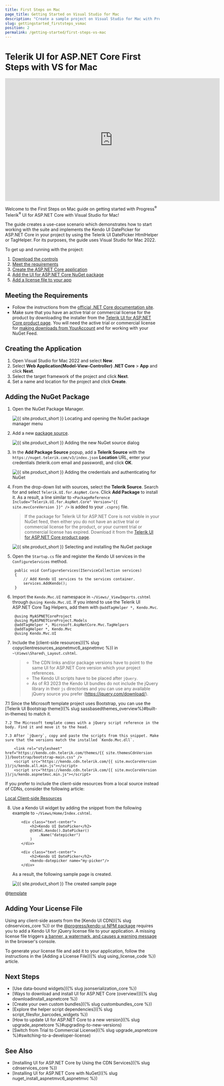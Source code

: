 ```yaml
---
title: First Steps on Mac
page_title: Getting Started on Visual Studio for Mac
description: "Create a sample project on Visual Studio for Mac with Progress Telerik UI for ASP.NET Core (aka MVC 6 or ASP.NET Core MVC)."
slug: gettingstarted_firststeps_vsmac
position: 2
permalink: /getting-started/first-steps-vs-mac
---
```


# Telerik UI for ASP.NET Core First Steps with VS for Mac

<iframe width="700" height="400" src="https://www.youtube.com/embed/901yBM2WYb4?list=PLvmaC-XMqeBaHWzU1zyFgaNi2pcuix6Ps" frameborder="0" allow="accelerometer; autoplay; encrypted-media; gyroscope; picture-in-picture" allowfullscreen></iframe>

Welcome to the First Steps on Mac guide on getting started with Progress<sup>®</sup> Telerik<sup>®</sup> UI for ASP.NET Core with Visual Studio for Mac!

The guide creates a use-case scenario which demonstrates how to start working with the suite and implements the Kendo UI DatePicker for ASP.NET Core in your project by using the Telerik UI DatePicker HtmlHelper or TagHelper. For its purposes, the guide uses Visual Studio for Mac 2022.

To get up and running with the project:

1. [Download the controls](https://www.telerik.com/download-trial-file/v2/aspnet-core-ui)
1. [Meet the requirements](#meeting-the-requirements)
1. [Create the ASP.NET Core application](#creating-the-application)
1. [Add the UI for ASP.NET Core NuGet package](#adding-the-nuget-package)
1. [Add a license file to your app](#adding-your-license-file)

## Meeting the Requirements

* Follow the instructions from the [official .NET Core documentation site](https://docs.microsoft.com/en-us/dotnet/core/macos-prerequisites?tabs=netcore2x).
* Make sure that you have an active trial or commercial license for the product by downloading the installer from the [Telerik UI for ASP.NET Core product page](https://www.telerik.com/aspnet-core-ui). You will need the active trial or commercial license for [making downloads from YourAccount](https://www.telerik.com/account/my-downloads) and for working with your NuGet Feed.

## Creating the Application

1. Open Visual Studio for Mac 2022 and select **New**.
1. Select **Web Application(Model-View-Controller) .NET Core** > **App** and click **Next**.
1. Select the target framework of the project and click **Next**.
1. Set a name and location for the project and click **Create**.    

## Adding the NuGet Package

1. Open the NuGet Package Manager.

	![{{ site.product_short }} Locating and opening the NuGet package manager menu](../getting-started-core/images/mac-manage-nuget.png)

2. Add a new [package source](https://docs.microsoft.com/en-us/visualstudio/mac/nuget-walkthrough?toc=%2Fnuget%2Ftoc.json&view=vsmac-2019#adding-package-sources).

	![{{ site.product_short }} Adding the new NuGet source dialog](../getting-started-core/images/mac-add-nuget-source.png)

3.  In the **Add Package Source** popup, add a **Telerik Source** with the `https://nuget.telerik.com/v3/index.json` **Location** URL, enter your credentials (telerik.com email and password), and click **OK**.

	![{{ site.product_short }} Adding the credentials and authenticating for NuGet](../getting-started-core/images/mac-nuget-authenticate.png)

4. From the drop-down list with sources, select the **Telerik Source**. Search for and select `Telerik.UI.for.AspNet.Core`. Click **Add Package** to install it. As a result, a line similar to `<PackageReference Include="Telerik.UI.for.AspNet.Core" Version="{{ site.mvcCoreVersion }}" />` is added to your `.csproj` file.

	> If the package for Telerik UI for ASP.NET Core is not visible in your NuGet feed, then either you do not have an active trial or commercial license for the product, or your current trial or commercial license has expired. Download it from the [Telerik UI for ASP.NET Core product page](https://www.telerik.com/aspnet-core-ui).

	![{{ site.product_short }} Selecting and installing the NuGet package](../getting-started-core/images/mac-nuget-install.png)

5. Open the `Startup.cs` file and register the Kendo UI services in the `ConfigureServices` method.

		public void ConfigureServices(IServiceCollection services)
		{
			// Add Kendo UI services to the services container.
			services.AddKendo();
		}

6. Import the `Kendo.Mvc.UI` namespace in `~/Views/_ViewImports.cshtml` through `@using Kendo.Mvc.UI`. If you intend to use the Telerik UI ASP.NET Core Tag Helpers, add them with `@addTagHelper *, Kendo.Mvc`.

        @using MyASPNETCoreProject
	    @using MyASPNETCoreProject.Models
        @addTagHelper *, Microsoft.AspNetCore.Mvc.TagHelpers
        @addTagHelper *, Kendo.Mvc
        @using Kendo.Mvc.UI


7. Include the [client-side resources]({% slug copyclientresources_aspnetmvc6_aspnetmvc %}) in `~\Views\Shared\_Layout.cshtml`.

	> * The CDN links and/or package versions have to point to the same UI for ASP.NET Core version which your project references.
	> * The Kendo UI scripts have to be placed after `jQuery`.
	> * As of R3 2023 the Kendo UI bundles do not include the jQuery library in their `js` directories and you can use any available jQuery source you prefer (https://jquery.com/download/).

  7.1 Since the Microsoft template project uses Bootstrap, you can use the [Telerik UI Bootstrap theme]({% slug sassbasedthemes_overview%}#built-in-themes) to match it.

	7.2 The Microsoft template comes with a jQuery script reference in the body. Find it and move it to the head.

	7.3 After `jQuery`, copy and paste the scripts from this snippet. Make sure that the versions match the installed `Kendo.Mvc.dll`.

		<link rel="stylesheet" href="https://kendo.cdn.telerik.com/themes/{{ site.themesCdnVersion }}/bootstrap/bootstrap-main.css" />
		<script src="https://kendo.cdn.telerik.com/{{ site.mvcCoreVersion }}/js/kendo.all.min.js"></script>   
		<script src="https://kendo.cdn.telerik.com/{{ site.mvcCoreVersion }}/js/kendo.aspnetmvc.min.js"></script>   			

If you prefer to include the client-side resources from a local source instead of CDNs, consider the following article:

[Local Client-side Resources](https://docs.telerik.com/aspnet-core/installation/getting-started-copy-client-resources#including-client-side-resources)

8. Use a Kendo UI widget by adding the snippet from the following example to `~/Views/Home/Index.cshtml`.

	```tab-HtmlHelper
		<div class="text-center">
    		<h2>Kendo UI DatePicker</h2>
    		@(Html.Kendo().DatePicker()
       			.Name("datepicker")
    		)
		</div>
	```
	```tab-TagHelper
		<div class="text-center">
    		<h2>Kendo UI DatePicker</h2>
			<kendo-datepicker name="my-picker"/>
		</div>
	```

	As a result, the following sample page is created.

    ![{{ site.product_short }} The created sample page](../getting-started-core/images/mac-sample-page.png)

@[template](/_contentTemplates/core/json-serialization-note.md#json-serialization-note)

## Adding Your License File

Using any client-side assets from the [Kendo UI CDN]({% slug cdnservices_core %}) or the [@progress/kendo-ui NPM package](https://www.npmjs.com/package/@progress/kendo-ui) requires you to add a Kendo UI for jQuery license file to your application. A missing license file triggers [a banner, a watermark, and causes a warning message](https://docs.telerik.com/kendo-ui/knowledge-base/invalid-license) in the browser's console.

To generate your license file and add it to your application, follow the instructions in the [Adding a License File]({% slug using_license_code %}) article.

## Next Steps

* [Use data-bound widgets]({% slug jsonserialization_core %})
* [Ways to download and install UI for ASP.NET Core (overview)]({% slug downloadinstall_aspnetcore %})
* [Create your own custom bundles]({% slug custombundles_core %})
* [Explore the helper script dependencies]({% slug script_filesfor_barcodes_widgets %})
* [How to update UI for ASP.NET Core to a new version]({% slug upgrade_aspnetcore %}#upgrading-to-new-versions)
* [Switch from Trial to Commercial License]({% slug upgrade_aspnetcore %}#switching-to-a-developer-license)

## See Also

* [Installing UI for ASP.NET Core by Using the CDN Services]({% slug cdnservices_core %})
* [Installing UI for ASP.NET Core with NuGet]({% slug nuget_install_aspnetmvc6_aspnetmvc %})
